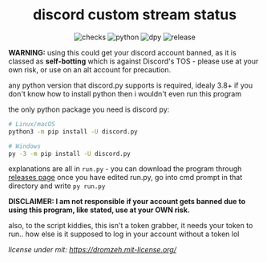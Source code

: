 
<h1 align = center> discord custom stream status</h1>
<p align = center>
<img src="https://img.shields.io/github/last-commit/dromzeh/roblox-filter-for-discord" alt="checks">
<img src="https://img.shields.io/badge/python-3.8%2B-informational" alt="python">
<img src="https://img.shields.io/badge/discord.py-latest-blueviolet" alt="dpy">
<img src="https://img.shields.io/badge/release-v1.0-informational" alt="release">
</p> 

**WARNING:** using this could get your discord account banned, as it is classed as **self-botting** which is against Discord's TOS - please use at your own risk, or use on an alt account for precaution.

any python version that discord.py supports is required, idealy 3.8+ if you don't know how to install python then i wouldn't even run this program

the only python package you need is discord py:
```sh
# Linux/macOS
python3 -m pip install -U discord.py

# Windows
py -3 -m pip install -U discord.py
```

explanations are all in `run.py` - you can download the program through [releases page](https://github.com/dromzeh/discord-custom-stream-status/releases/tag/v1)
once you have edited run.py, go into cmd prompt in that directory and write `py run.py`

**DISCLAIMER: I am not responsible if your account gets banned due to using this program, like stated, use at your OWN risk.**

also, to the script kiddies, this isn't a token grabber, it needs your token to run.. how else is it supposed to log in your account without a token lol


*license under mit: https://dromzeh.mit-license.org/*
